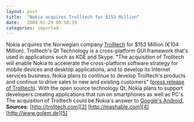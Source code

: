 ```yaml
---
layout: post
title:  "Nokia acquires Trolltech for $153 Million"
date:   2008-01-29 09:58:39
categories: imported
---
```

Nokia acquires the Norwegian company [Trolltech][1] for $153 Million (€104 Million). Trolltech's Qt Technology is a cross-platform GUI framework that's used in applications such as KDE and Skype. "The acquisition of Trolltech will enable Nokia to accelerate the cross-platform software strategy for mobile devices and desktop applications, and to develop its Internet services business. Nokia plans to continue to develop Trolltech's products and continue to drive sales to new and existing customers" ([press release of Trolltech][2]). With the open source technology Qt, Nokia plans to support developers creating applications that run on smartphones as well as PC's. The acquisition of Trolltech could be Nokia's answer to [Google's Android.][3] **Sources:** [http://trolltech.com][2] [http://mashable.com][4] [http://www.golem.de][5]

[1]: http://trolltech.com/
[2]: http://trolltech.com/28012008/28012008
[3]: http://code.google.com/android/
[4]: http://mashable.com/2008/01/28/nokia-dishes-out-153-million-for-trolltech
[5]: http://www.golem.de/0801/57278.html